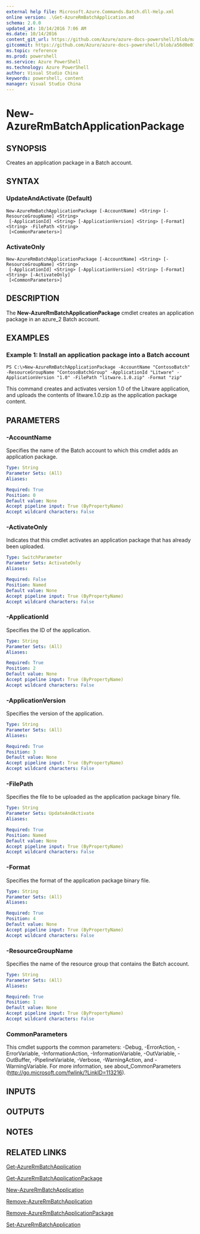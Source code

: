```yaml
---
external help file: Microsoft.Azure.Commands.Batch.dll-Help.xml
online version: .\Get-AzureRmBatchApplication.md
schema: 2.0.0
updated_at: 10/14/2016 7:06 AM
ms.date: 10/14/2016
content_git_url: https://github.com/Azure/azure-docs-powershell/blob/master/azureps-cmdlets-docs/ResourceManager/AzureRM.Batch/v1.0/CmdletMDs/New-AzureRmBatchApplicationPackage.md
gitcommit: https://github.com/Azure/azure-docs-powershell/blob/a56d0e01e65c2c33aa2af13dd29addc94ead6e88/azureps-cmdlets-docs/ResourceManager/AzureRM.Batch/v1.0/CmdletMDs/New-AzureRmBatchApplicationPackage.md
ms.topic: reference
ms.prod: powershell
ms.service: Azure PowerShell
ms.technology: Azure PowerShell
author: Visual Studio China
keywords: powershell, content
manager: Visual Studio China
---
```


# New-AzureRmBatchApplicationPackage

## SYNOPSIS
Creates an application package in a Batch account.

## SYNTAX

### UpdateAndActivate (Default)
```
New-AzureRmBatchApplicationPackage [-AccountName] <String> [-ResourceGroupName] <String>
 [-ApplicationId] <String> [-ApplicationVersion] <String> [-Format] <String> -FilePath <String>
 [<CommonParameters>]
```

### ActivateOnly
```
New-AzureRmBatchApplicationPackage [-AccountName] <String> [-ResourceGroupName] <String>
 [-ApplicationId] <String> [-ApplicationVersion] <String> [-Format] <String> [-ActivateOnly]
 [<CommonParameters>]
```

## DESCRIPTION
The **New-AzureRmBatchApplicationPackage** cmdlet creates an application package in an azure_2 Batch account.

## EXAMPLES

### Example 1: Install an application package into a Batch account
```
PS C:\>New-AzureRmBatchApplicationPackage -AccountName "ContosoBatch" -ResourceGroupName "ContosoBatchGroup" -ApplicationId "Litware" -ApplicationVersion "1.0" -FilePath "litware.1.0.zip" -Format "zip"
```

This command creates and activates version 1.0 of the Litware application, and uploads the contents of litware.1.0.zip as the application package content.

## PARAMETERS

### -AccountName
Specifies the name of the Batch account to which this cmdlet adds an application package.

```yaml
Type: String
Parameter Sets: (All)
Aliases: 

Required: True
Position: 0
Default value: None
Accept pipeline input: True (ByPropertyName)
Accept wildcard characters: False
```

### -ActivateOnly
Indicates that this cmdlet activates an application package that has already been uploaded.

```yaml
Type: SwitchParameter
Parameter Sets: ActivateOnly
Aliases: 

Required: False
Position: Named
Default value: None
Accept pipeline input: True (ByPropertyName)
Accept wildcard characters: False
```

### -ApplicationId
Specifies the ID of the application.

```yaml
Type: String
Parameter Sets: (All)
Aliases: 

Required: True
Position: 2
Default value: None
Accept pipeline input: True (ByPropertyName)
Accept wildcard characters: False
```

### -ApplicationVersion
Specifies the version of the application.

```yaml
Type: String
Parameter Sets: (All)
Aliases: 

Required: True
Position: 3
Default value: None
Accept pipeline input: True (ByPropertyName)
Accept wildcard characters: False
```

### -FilePath
Specifies the file to be uploaded as the application package binary file.

```yaml
Type: String
Parameter Sets: UpdateAndActivate
Aliases: 

Required: True
Position: Named
Default value: None
Accept pipeline input: True (ByPropertyName)
Accept wildcard characters: False
```

### -Format
Specifies the format of the application package binary file.

```yaml
Type: String
Parameter Sets: (All)
Aliases: 

Required: True
Position: 4
Default value: None
Accept pipeline input: True (ByPropertyName)
Accept wildcard characters: False
```

### -ResourceGroupName
Specifies the name of the resource group that contains the Batch account.

```yaml
Type: String
Parameter Sets: (All)
Aliases: 

Required: True
Position: 1
Default value: None
Accept pipeline input: True (ByPropertyName)
Accept wildcard characters: False
```

### CommonParameters
This cmdlet supports the common parameters: -Debug, -ErrorAction, -ErrorVariable, -InformationAction, -InformationVariable, -OutVariable, -OutBuffer, -PipelineVariable, -Verbose, -WarningAction, and -WarningVariable. For more information, see about_CommonParameters (http://go.microsoft.com/fwlink/?LinkID=113216).

## INPUTS

## OUTPUTS

## NOTES

## RELATED LINKS

[Get-AzureRmBatchApplication](.\Get-AzureRmBatchApplication.md)

[Get-AzureRmBatchApplicationPackage](.\Get-AzureRmBatchApplicationPackage.md)

[New-AzureRmBatchApplication](.\New-AzureRmBatchApplication.md)

[Remove-AzureRmBatchApplication](.\Remove-AzureRmBatchApplication.md)

[Remove-AzureRmBatchApplicationPackage](.\Remove-AzureRmBatchApplicationPackage.md)

[Set-AzureRmBatchApplication](.\Set-AzureRmBatchApplication.md)

